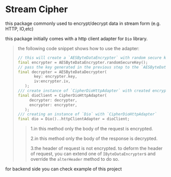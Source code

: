 # Stream Cipher

this package commonly used to encrypt/decrypt data in stream form (e.g. HTTP, IO,etc)

this package initially comes with a http client adapter for `Dio` library.

>the following code snippet shows how to use the adapter:
>
>```Dart
>// this will create a `AESByteDataEncrypter` with random secure key
>final encrypter = AESByteDataEncrypter.randomSecureKey();
>// pass the key generated in the previous step to the `AESByteDataDecrypter` to create a decrypter instance with the same key
>final decrypter = AESByteDataDecrypter(
>        key: encrypter.key, 
>        iv:encrypter.iv,
>    );
>/// create instance of `CipherDioHttpAdapter` with created encrypter and decrypter
>final dioClient = CipherDioHttpAdapter(
>      decrypter: decrypter,
>      encrypter: encrypter,
>    );
>/// creating an instance of `Dio` with `CipherDioHttpAdapter`
>final dio = Dio()..httpClientAdapter = dioClient;
>```
>
>>1.in this method only the body of the request is encrypted.
>>
>>2.in this method only the body of the response is decrypted.
>>
>>3.the header of request is not encrypted. to deform the header of request, you can extend one of `IByteDataEncrypter`s and override the `alterHeader` method to do so.

for backend side you can check example of this project
